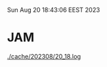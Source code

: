 Sun Aug 20 18:43:06 EEST 2023
# JAM
<a href='./cache/202308/20_18.log'>./cache/202308/20_18.log</a>
